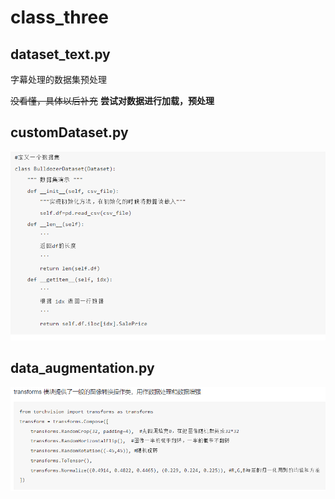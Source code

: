 <h1>class_three</h1>
<h2>dataset_text.py</h2>
<p>字幕处理的数据集预处理</p>
<s>没看懂，具体以后补充</s>
<strong>尝试对数据进行加载，预处理</strong></br>
<h2>customDataset.py</h2>
<img src = "customDataset.png">
<h2>data_augmentation.py</h2>
<img src = "transforms.png">
